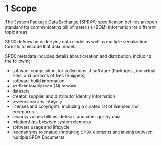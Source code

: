 # 1 Scope

The System Package Data Exchange (SPDX®) specification defines an open standard
for communicating bill of materials (BOM) information for different topic
areas.

SPDX defines an underlying data model as well as multiple serialization formats
to encode that data model.

SPDX metadata includes details about creation and distribution, including the
following:

- software composition, for collections of software (Packages), individual
  Files, and portions of files (Snippets)
- software build information
- artificial intelligence (AI) models
- datasets
- creator, supplier and distributor identity information
- provenance and integrity
- licenses and copyrights, including a curated list of licenses and exceptions
- security vulnerabilities, defects, and other quality data
- relationships between system elements
- software usage and lifecycle
- mechanisms to enable annotating SPDX elements and linking between multiple
  SPDX Documents
